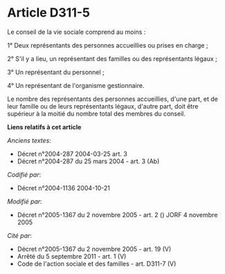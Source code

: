 # Article D311-5

Le conseil de la vie sociale comprend au moins :

1° Deux représentants des personnes accueillies ou prises en charge ;

2° S'il y a lieu, un représentant des familles ou des représentants légaux ;

3° Un représentant du personnel ;

4° Un représentant de l'organisme gestionnaire.

Le nombre des représentants des personnes accueillies, d'une part, et de leur famille ou de leurs représentants légaux,
d'autre part, doit être supérieur à la moitié du nombre total des membres du conseil.

**Liens relatifs à cet article**

_Anciens textes_:

  - Décret n°2004-287 2004-03-25 art. 3
  - Décret n°2004-287 du 25 mars 2004 - art. 3 (Ab)

_Codifié par_:

  - Décret n°2004-1136 2004-10-21

_Modifié par_:

  - Décret n°2005-1367 du 2 novembre 2005 - art. 2 () JORF 4 novembre 2005

_Cité par_:

  - Décret n°2005-1367 du 2 novembre 2005 - art. 19 (V)
  - Arrêté du 5 septembre 2011 - art. 1 (V)
  - Code de l'action sociale et des familles - art. D311-7 (V)
